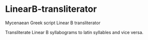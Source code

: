 # LinearB-transliterator
Mycenaean Greek script Linear B transliterator

Transliterate Linear B syllabograms to latin syllables and vice versa.
